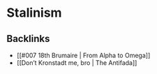 # Stalinism



<a id="orga73819c"></a>

## Backlinks

-   [[#007 18th Brumaire | From Alpha to Omega]]
-   [[Don&rsquo;t Kronstadt me, bro | The Antifada]]
